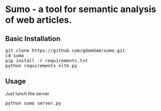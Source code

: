 # Sumo - a tool for semantic analysis of web articles.


## Basic Installation

<pre>
git clone https://github.com/gdamdam/sumo.git
cd sumo
pip install -r requirements.txt
python requirements_nltk.py
</pre>

## Usage
Just lunch the server

<pre>
python sumo_server.py
</pre>
